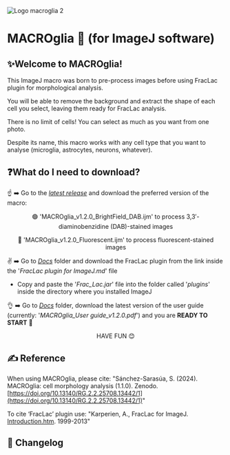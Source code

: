 
  ![Logo macroglia 2](https://github.com/SandraSSB/MACROglia_cell-morphology-analysis/assets/156697837/d0ef2fa1-c0d6-46b4-9585-562d55e68afc)


# MACROglia 🔬 (for ImageJ software)

## ✨Welcome to MACROglia!

This ImageJ macro was born to pre-process images before using FracLac plugin for morphological analysis.

You will be able to remove the background and extract the shape of each cell you select, leaving them ready for FracLac analysis.

There is no limit of cells! You can select as much as you want from one photo.

Despite its name, this macro works with any cell type that you want to analyse (microglia, astrocytes, neurons, whatever).

## ❓**What do I need to download?**

☝️ ➡️ Go to the [*latest release*](Macro) and download the preferred version of the macro:

<p align="center">
🟢 'MACROglia_v1.2.0_BrightField_DAB.ijm' to process 3,3′-diaminobenzidine (DAB)-stained images
</p>

<p align="center">
🔵 'MACROglia_v1.2.0_Fluorescent.ijm' to process fluorescent-stained images
</p>

✌️ ➡️ Go to [*Docs*](Docs) folder and download the FracLac plugin from the link inside the '*FracLac plugin for ImageJ.md*' file

   - Copy and paste the '*Frac_Lac.jar*' file into the folder called '*plugins*' inside the directory where you installed ImageJ
       
👌 ➡️ Go to [*Docs*](Docs) folder, download the latest version of the user guide (currently: '*MACROglia_User guide_v1.2.0.pdf*') and
      you are **READY TO START** 🚀

<p align="center">
HAVE FUN 😊
</p>

## ✍️ Reference
When using MACROglia, please cite:
"Sánchez-Sarasúa, S. (2024). MACROglia: cell morphology analysis (1.1.0). Zenodo. [https://doi.org/10.13140/RG.2.2.25708.13442/1](https://doi.org/10.13140/RG.2.2.25708.13442/1)"

To cite ‘FracLac’ plugin use:
"Karperien, A., FracLac for ImageJ. [Introduction.htm](https://imagej.net/ij/plugins/fraclac/FLHelp/Introduction.htm). 1999-2013"

## 🔧 Changelog

